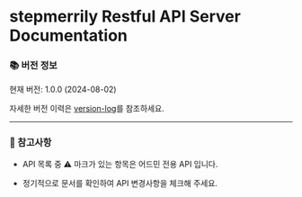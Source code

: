 # stepmerrily Restful API Server Documentation

### 📚 버전 정보

현재 버전: 1.0.0 (2024-08-02)

자세한 버전 이력은 [version-log](/version-log)를 참조하세요.

---

### 📌 참고사항

- API 목록 중 ⚠️ 마크가 있는 항목은 어드민 전용 API 입니다.

- 정기적으로 문서를 확인하여 API 변경사항을 체크해 주세요.
